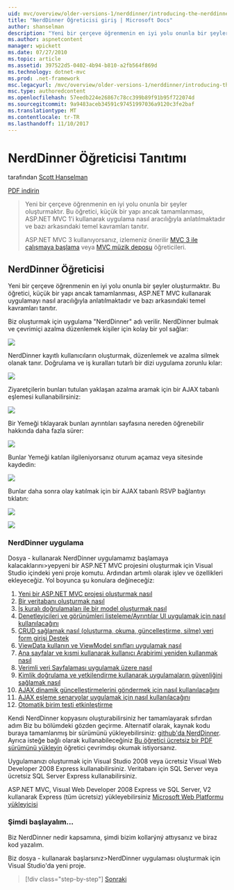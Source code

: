 ```yaml
---
uid: mvc/overview/older-versions-1/nerddinner/introducing-the-nerddinner-tutorial
title: "NerdDinner Öğreticisi giriş | Microsoft Docs"
author: shanselman
description: "Yeni bir çerçeve öğrenmenin en iyi yolu onunla bir şeyler oluşturmaktır. Bu öğreticide ASP.NE kullanarak küçük, ancak tam, bir uygulama oluşturmak nasıl aracılığıyla açıklanmaktadır..."
ms.author: aspnetcontent
manager: wpickett
ms.date: 07/27/2010
ms.topic: article
ms.assetid: 397522d5-0402-4b94-b810-a2fb564f869d
ms.technology: dotnet-mvc
ms.prod: .net-framework
msc.legacyurl: /mvc/overview/older-versions-1/nerddinner/introducing-the-nerddinner-tutorial
msc.type: authoredcontent
ms.openlocfilehash: 57eedb224e26867c78cc399b89f91b95f722074d
ms.sourcegitcommit: 9a9483aceb34591c97451997036a9120c3fe2baf
ms.translationtype: MT
ms.contentlocale: tr-TR
ms.lasthandoff: 11/10/2017
---
```

<a name="introducing-the-nerddinner-tutorial"></a>NerdDinner Öğreticisi Tanıtımı
====================
tarafından [Scott Hanselman](https://github.com/shanselman)

[PDF indirin](http://aspnetmvcbook.s3.amazonaws.com/aspnetmvc-nerdinner_v1.pdf)

> Yeni bir çerçeve öğrenmenin en iyi yolu onunla bir şeyler oluşturmaktır. Bu öğretici, küçük bir yapı ancak tamamlanması, ASP.NET MVC 1'i kullanarak uygulama nasıl aracılığıyla anlatılmaktadır ve bazı arkasındaki temel kavramları tanıtır.
> 
> ASP.NET MVC 3 kullanıyorsanız, izlemeniz önerilir [MVC 3 ile çalışmaya başlama](../../older-versions/getting-started-with-aspnet-mvc3/cs/intro-to-aspnet-mvc-3.md) veya [MVC müzik deposu](../../older-versions/mvc-music-store/mvc-music-store-part-1.md) öğreticileri.


## <a name="nerddinner-tutorial"></a>NerdDinner Öğreticisi

Yeni bir çerçeve öğrenmenin en iyi yolu onunla bir şeyler oluşturmaktır. Bu öğretici, küçük bir yapı ancak tamamlanması, ASP.NET MVC kullanarak uygulamayı nasıl aracılığıyla anlatılmaktadır ve bazı arkasındaki temel kavramları tanıtır.

Biz oluşturmak için uygulama "NerdDinner" adı verilir. NerdDinner bulmak ve çevrimiçi azalma düzenlemek kişiler için kolay bir yol sağlar:

![](introducing-the-nerddinner-tutorial/_static/image1.png)

NerdDinner kayıtlı kullanıcıların oluşturmak, düzenlemek ve azalma silmek olanak tanır. Doğrulama ve iş kuralları tutarlı bir dizi uygulama zorunlu kılar:

![](introducing-the-nerddinner-tutorial/_static/image2.png)

Ziyaretçilerin bunları tutulan yaklaşan azalma aramak için bir AJAX tabanlı eşlemesi kullanabilirsiniz:

![](introducing-the-nerddinner-tutorial/_static/image3.png)

Bir Yemeği tıklayarak bunları ayrıntıları sayfasına nereden öğrenebilir hakkında daha fazla sürer:

![](introducing-the-nerddinner-tutorial/_static/image4.png)

Bunlar Yemeği katılan ilgileniyorsanız oturum açamaz veya sitesinde kaydedin:

![](introducing-the-nerddinner-tutorial/_static/image5.png)

Bunlar daha sonra olay katılmak için bir AJAX tabanlı RSVP bağlantıyı tıklatın:

![](introducing-the-nerddinner-tutorial/_static/image6.png)

![](introducing-the-nerddinner-tutorial/_static/image7.png)

### <a name="implementing-nerddinner"></a>NerdDinner uygulama

Dosya - kullanarak NerdDinner uygulamamız başlamaya kalacaklarını&gt;yepyeni bir ASP.NET MVC projesini oluşturmak için Visual Studio içindeki yeni proje komutu. Ardından artımlı olarak işlev ve özellikleri ekleyeceğiz. Yol boyunca şu konulara değineceğiz:

1. [Yeni bir ASP.NET MVC projesi oluşturmak nasıl](# "yeni bir ASP.NET MVC projesi oluşturma")
2. [Bir veritabanı oluşturmak nasıl](# "bir veritabanı oluşturun")
3. [İş kuralı doğrulamaları ile bir model oluşturmak nasıl](# "iş kuralı doğrulamaları ile bir Model oluşturma")
4. [Denetleyicileri ve görünümleri listeleme/Ayrıntılar UI uygulamak için nasıl kullanılacağını](# "denetleyicileri kullanın ve görünümleri listeleme/Ayrıntılar UI uygulamak için")
5. [CRUD sağlamak nasıl (oluşturma, okuma, güncelleştirme, silme) veri form girişi Destek](# "sağlamak CRUD (oluşturma, okuma, güncelleştirme, silme) veri Form girişini destekler")
6. [ViewData kullanın ve ViewModel sınıfları uygulamak nasıl](# "ViewData kullanın ve uygulama ViewModel sınıfları")
7. [Ana sayfalar ve kısmi kullanarak kullanıcı Arabirimi yeniden kullanmak nasıl](# "ana sayfa kullanarak kullanıcı Arabirimi yeniden kullanma ve kısmi")
8. [Verimli veri Sayfalaması uygulamak üzere nasıl](# "uygulamak verimli veri disk belleği")
9. [Kimlik doğrulama ve yetkilendirme kullanarak uygulamaların güvenliğini sağlamak nasıl](# "güvenli uygulamaları kullanarak kimlik doğrulaması ve yetkilendirme")
10. [AJAX dinamik güncelleştirmelerini göndermek için nasıl kullanılacağını](# "dinamik güncelleştirmeleri sunmak için AJAX'ı kullanın")
11. [AJAX eşleme senaryolar uygulamak için nasıl kullanılacağını](# "eşleme senaryolar uygulamak için AJAX'ı kullanın")
12. [Otomatik birim testi etkinleştirme](# "otomatik birim testi etkinleştir")

Kendi NerdDinner kopyasını oluşturabilirsiniz her tamamlayarak sıfırdan adım Biz bu bölümdeki gözden geçirme. Alternatif olarak, kaynak kodu buraya tamamlanmış bir sürümünü yükleyebilirsiniz: [github'da NerdDinner](https://github.com/AspNetMVPSamples/NerdDinner). Ayrıca isteğe bağlı olarak kullanabileceğiniz [Bu öğretici ücretsiz bir PDF sürümünü yükleyin](http://aspnetmvcbook.s3.amazonaws.com/aspnetmvc-nerdinner_v1.pdf) öğretici çevrimdışı okumak istiyorsanız.

Uygulamanızı oluşturmak için Visual Studio 2008 veya ücretsiz Visual Web Developer 2008 Express kullanabilirsiniz. Veritabanı için SQL Server veya ücretsiz SQL Server Express kullanabilirsiniz.

ASP.NET MVC, Visual Web Developer 2008 Express ve SQL Server, V2 kullanarak Express (tüm ücretsiz) yükleyebilirsiniz [Microsoft Web Platformu yükleyicisi](https://www.microsoft.com/web/downloads/platform.aspx)

### <a name="now-lets-get-started"></a>Şimdi başlayalım...

Biz NerdDinner nedir kapsamına, şimdi bizim kollarýný attıysanız ve biraz kod yazalım.

Biz dosya - kullanarak başlarsınız&gt;NerdDinner uygulaması oluşturmak için Visual Studio'da yeni proje.

>[!div class="step-by-step"]
[Sonraki](create-a-new-aspnet-mvc-project.md)
